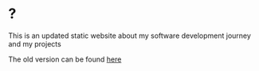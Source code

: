 # ?

This is an updated static website about my software development journey and my projects

The old version can be found [here](https://github.com/kutoru/me)
